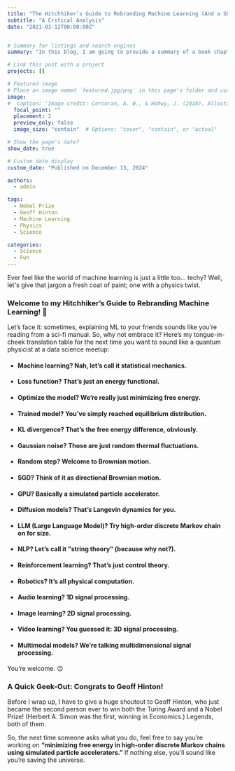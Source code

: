 ```yaml
---
title: "The Hitchhiker’s Guide to Rebranding Machine Learning (And a Shoutout to Geoff Hinton!)"
subtitle: "A Critical Analysis"
date: "2021-03-12T00:00:00Z"


# Summary for listings and search engines
summary: "In this blog, I am going to provide a summary of a book chapter that I recently read, 'Allostasis, interoception, and the free energy principle: Feeling our way forward' by Andrew W Corcoran & Jakob Hohwy. I am also going to give you my own perspective on the topic and form some questions that could be interesting for future research."

# Link this post with a project
projects: []

# Featured image
# Place an image named `featured.jpg/png` in this page's folder and customize its options here.
image:
#  caption: 'Image credit: Corcoran, A. W., & Hohwy, J. (2018). Allostasis, interoception, and the free energy principle: Feeling our way forward.'
  focal_point: ""
  placement: 2
  preview_only: false
  image_size: "contain"  # Options: "cover", "contain", or "actual"

# Show the page's date?
show_date: true

# Custom date display
custom_date: "Published on December 13, 2024"

authors:
  - admin

tags:
  - Nobel Prize
  - Geoff Hinton
  - Machine Learning
  - Physics
  - Science

categories:
  - Science
  - Fun
---
```


Ever feel like the world of machine learning is just a little too… techy?
Well, let's give that jargon a fresh coat of paint; one with a physics twist.

### Welcome to my Hitchhiker’s Guide to Rebranding Machine Learning! 🚀

Let’s face it: sometimes, explaining ML to your friends sounds like you’re reading from a sci-fi manual.
So, why not embrace it? Here’s my tongue-in-cheek translation table for the next time you want to sound like a
quantum physicist at a data science meetup:

- #### Machine learning? Nah, let’s call it statistical mechanics.
- #### Loss function? That’s just an energy functional.
- #### Optimize the model? We’re really just minimizing free energy.
- #### Trained model? You’ve simply reached equilibrium distribution.
- #### KL divergence? That’s the free energy difference, obviously.
- #### Gaussian noise? Those are just random thermal fluctuations.
- #### Random step? Welcome to Brownian motion.
- #### SGD? Think of it as directional Brownian motion.
- #### GPU? Basically a simulated particle accelerator.
- #### Diffusion models? That’s Langevin dynamics for you.
- #### LLM (Large Language Model)? Try high-order discrete Markov chain on for size.
- #### NLP? Let’s call it "string theory" (because why not?).
- #### Reinforcement learning? That’s just control theory.
- #### Robotics? It’s all physical computation.
- #### Audio learning? 1D signal processing.
- #### Image learning? 2D signal processing.
- #### Video learning? You guessed it: 3D signal processing.
- #### Multimodal models? We’re talking multidimensional signal processing.

You’re welcome. 😉

### A Quick Geek-Out: Congrats to Geoff Hinton!
Before I wrap up, I have to give a huge shoutout to Geoff Hinton, who just became the second person ever to 
win both the Turing Award and a Nobel Prize! (Herbert A. Simon was the first, winning in Economics.) Legends, both of them.

So, the next time someone asks what you do,
feel free to say you’re working on **“minimizing free energy in high-order discrete Markov chains using 
simulated particle accelerators.”** If nothing else, you’ll sound like you’re saving the universe.

